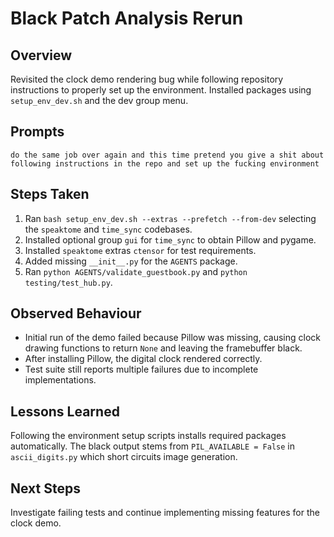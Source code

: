# Black Patch Analysis Rerun

## Overview
Revisited the clock demo rendering bug while following repository instructions to properly set up the environment. Installed packages using `setup_env_dev.sh` and the dev group menu.

## Prompts
```
do the same job over again and this time pretend you give a shit about following instructions in the repo and set up the fucking environment
```

## Steps Taken
1. Ran `bash setup_env_dev.sh --extras --prefetch --from-dev` selecting the `speaktome` and `time_sync` codebases.
2. Installed optional group `gui` for `time_sync` to obtain Pillow and pygame.
3. Installed `speaktome` extras `ctensor` for test requirements.
4. Added missing `__init__.py` for the `AGENTS` package.
5. Ran `python AGENTS/validate_guestbook.py` and `python testing/test_hub.py`.

## Observed Behaviour
- Initial run of the demo failed because Pillow was missing, causing clock drawing functions to return `None` and leaving the framebuffer black.
- After installing Pillow, the digital clock rendered correctly.
- Test suite still reports multiple failures due to incomplete implementations.

## Lessons Learned
Following the environment setup scripts installs required packages automatically. The black output stems from `PIL_AVAILABLE = False` in `ascii_digits.py` which short circuits image generation.

## Next Steps
Investigate failing tests and continue implementing missing features for the clock demo.
